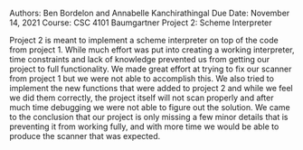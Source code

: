 Authors: Ben Bordelon and Annabelle Kanchirathingal
Due Date: November 14, 2021
Course: CSC 4101 Baumgartner
Project 2: Scheme Interpreter

Project 2 is meant to implement a scheme interpreter on top of the code from project 1. 
While much effort was put into creating a working interpreter, time constraints and lack of knowledge 
prevented us from getting our project to full functionality. We made great effort at trying to fix our scanner from project 1 
but we were not able to accomplish this. We also tried to implement the new functions that were added to project 2 and while we 
feel we did them correctly, the project itself will not scan properly and after much time debugging we were not able to figure out 
the solution. We came to the conclusion that our project is only missing a few minor details that is preventing it from working fully, 
and with more time we would be able to produce the scanner that was expected. 
